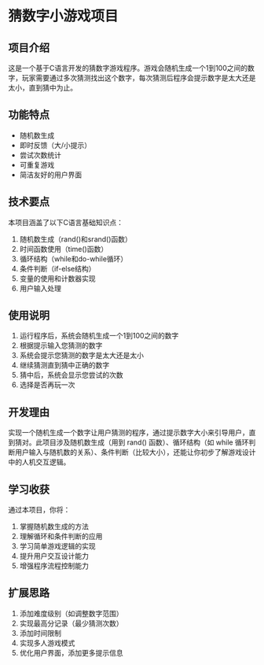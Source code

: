 # 猜数字小游戏项目

## 项目介绍
这是一个基于C语言开发的猜数字游戏程序。游戏会随机生成一个1到100之间的数字，玩家需要通过多次猜测找出这个数字，每次猜测后程序会提示数字是太大还是太小，直到猜中为止。

## 功能特点
- 随机数生成
- 即时反馈（大/小提示）
- 尝试次数统计
- 可重复游戏
- 简洁友好的用户界面

## 技术要点
本项目涵盖了以下C语言基础知识点：
1. 随机数生成（rand()和srand()函数）
2. 时间函数使用（time()函数）
3. 循环结构（while和do-while循环）
4. 条件判断（if-else结构）
5. 变量的使用和计数器实现
6. 用户输入处理

## 使用说明
1. 运行程序后，系统会随机生成一个1到100之间的数字
2. 根据提示输入您猜测的数字
3. 系统会提示您猜测的数字是太大还是太小
4. 继续猜测直到猜中正确的数字
5. 猜中后，系统会显示您尝试的次数
6. 选择是否再玩一次

## 开发理由
实现一个随机生成一个数字让用户猜测的程序，通过提示数字大小来引导用户，直到猜对。此项目涉及随机数生成（用到 rand() 函数）、循环结构（如 while 循环判断用户输入与随机数的关系）、条件判断（比较大小），还能让你初步了解游戏设计中的人机交互逻辑。

## 学习收获
通过本项目，你将：
1. 掌握随机数生成的方法
2. 理解循环和条件判断的应用
3. 学习简单游戏逻辑的实现
4. 提升用户交互设计能力
5. 增强程序流程控制能力

## 扩展思路
1. 添加难度级别（如调整数字范围）
2. 实现最高分记录（最少猜测次数）
3. 添加时间限制
4. 实现多人游戏模式
5. 优化用户界面，添加更多提示信息